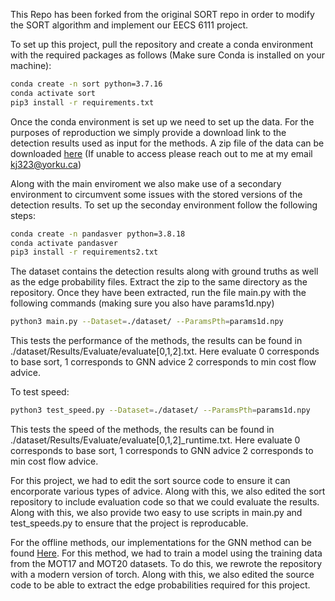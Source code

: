 This Repo has been forked from the original SORT repo in order to modify the SORT algorithm and implement our EECS 6111 project.

To set up this project, pull the repository and create a conda environment with the required packages as follows (Make sure Conda is installed on your machine):
```bash
conda create -n sort python=3.7.16
conda activate sort
pip3 install -r requirements.txt
```
Once the conda environment is set up we need to set up the data. For the purposes of reproduction we simply provide a download link to the detection results used as input for the methods. A zip file of the data can be downloaded [here](https://drive.google.com/file/d/1AThGMYDdZYInua2yFE-7SQxgfudLSGjZ/view?usp=sharing) (If unable to access please reach out to me at my email kj323@yorku.ca)

Along with the main enviroment we also make use of a secondary environment to circumvent some issues with the stored versions of the detection results. To set up the seconday environment follow the following steps: 

```bash
conda create -n pandasver python=3.8.18
conda activate pandasver
pip3 install -r requirements2.txt
```
The dataset contains the detection results along with ground truths as well as the edge probability files. Extract the zip to the same directory as the repository. Once they have been extracted, run the file main.py with the following commands (making sure you also have params1d.npy)

```bash
python3 main.py --Dataset=./dataset/ --ParamsPth=params1d.npy
```

This tests the performance of the methods, the results can be found in ./dataset/Results/Evaluate/evaluate[0,1,2].txt. Here evaluate 0 corresponds to base sort, 1 corresponds to GNN advice 2 corresponds to min cost flow advice.

To test speed:
```bash
python3 test_speed.py --Dataset=./dataset/ --ParamsPth=params1d.npy 
```
This tests the speed of the methods, the results can be found in ./dataset/Results/Evaluate/evaluate[0,1,2]_runtime.txt. Here evaluate 0 corresponds to base sort, 1 corresponds to GNN advice 2 corresponds to min cost flow advice.

For this project, we had to edit the sort source code to ensure it can encorporate various types of advice. Along with this, we also edited the sort repository to include evaluation code so that we could evaluate the results. Along with this, we also provide two easy to use scripts in main.py and test_speeds.py to ensure that the project is reproducable. 

For the offline methods, our implementations for the GNN method can be found [Here](https://github.com/Kumarj95/mot_neural_solver). For this method, we had to train a model using the training data from the MOT17 and MOT20 datasets. To do this, we rewrote the repository with a modern version of torch. Along with this, we also edited the source code to be able to extract the edge probabilities required for this project. 